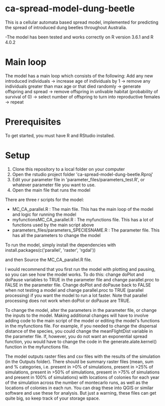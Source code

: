 # ca-spread-model-dung-beetle
This is a cellular automata based spread model, implemented for predicting the spread of introduced dung beetles throughout Australia.

-The model has been tested and works correctly on R version 3.6.1 and R 4.0.2

# Main loop
The model has a main loop which consists of the following:
Add any new introduced individuals -> increase age of individuals by 1 -> remove any individuals greater than max age or that died randomly -> generate offspring and spread -> remove offspring in unlivable habitat (probability of survival of 0) -> select number of offspring to turn into reproductive females -> repeat


# Prerequisites
To get started, you must have R and RStudio installed.

# Setup
1. Clone this repository to a local folder on your computer
2. Open the rstudio project folder 'ca-spread-model-dung-beetle.Rproj'
3. Edit your parameter file in 'parameter_files/parameters_test.R', or whatever parameter file you want to use.
4. Open the main file that runs the model


There are three r scripts for the model:
-	MC_CA_parallel.R : The main file. This has the main loop of the model and logic for running the model
-	myfunctionsMC_CA_parallel.R : The myfunctions file. This has a lot of functions used by the main script above
-	parameters_files/parameters_SPECIESNAME.R : The parameter file. This has all the parameters to change the model

To run the model, simply install the dependencies with 
install.packages(c('parallel', 'raster', 'rgdal')) 

and then Source the MC_CA_parallel.R file.

I would recommend that you first run the model with plotting and pausing, so you can see how the model works.
To do this:
change doPlot and doPause variables to TRUE in the parameter file
and change parallel.proc to FALSE in the parameter file.
Change doPlot and doPause back to FALSE when not testing a model and change parallel.proc to TRUE (parallel processing) if you want the model to run a lot faster. Note that parallel processing does not work when doPlot or doPause are TRUE.

To change the model, alter the parameters in the parameter file, or change the inputs to the model. Making additional changes will have to involve adding code to the main script of the model or editing the model's functions in the myfunctions file. For example, if you needed to change the dispersal distance of the species, you could change the meanFlightDist variable in the parameter file. If, however, you do not want an exponential spread function, you would have to change the code in the generate.alate.kernel() function in the myfunctions file.

The model outputs raster files and csv files with the results of the simulation (in the Outputs folder). There should be summary raster files (mean, sum and % categories, i.e. present in >0% of simulations, present in >25% of simulations, present in >50% of simulations, present in >75% of simulations and present in 100% of simulations) with locations of colonies for each year of the simulation across the number of montecarlo runs, as well as the locations of colonies in each run. You can drag these into QGIS or similar software and use these for analysis. But just a warning, these files can get quite big, so keep track of your storage space.
